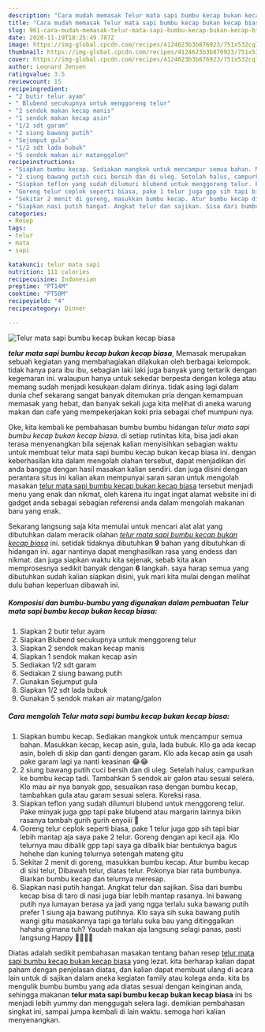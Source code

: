```yaml
---
description: "Cara mudah memasak Telur mata sapi bumbu kecap bukan kecap biasa Lezat"
title: "Cara mudah memasak Telur mata sapi bumbu kecap bukan kecap biasa Lezat"
slug: 961-cara-mudah-memasak-telur-mata-sapi-bumbu-kecap-bukan-kecap-biasa-lezat
date: 2020-11-19T18:25:49.787Z
image: https://img-global.cpcdn.com/recipes/4124623b3b876923/751x532cq70/telur-mata-sapi-bumbu-kecap-bukan-kecap-biasa-foto-resep-utama.jpg
thumbnail: https://img-global.cpcdn.com/recipes/4124623b3b876923/751x532cq70/telur-mata-sapi-bumbu-kecap-bukan-kecap-biasa-foto-resep-utama.jpg
cover: https://img-global.cpcdn.com/recipes/4124623b3b876923/751x532cq70/telur-mata-sapi-bumbu-kecap-bukan-kecap-biasa-foto-resep-utama.jpg
author: Leonard Jensen
ratingvalue: 3.5
reviewcount: 15
recipeingredient:
- "2 butir telur ayam"
- " Blubend secukupnya untuk menggoreng telur"
- "2 sendok makan kecap manis"
- "1 sendok makan kecap asin"
- "1/2 sdt garam"
- "2 siung bawang putih"
- "Sejumput gula"
- "1/2 sdt lada bubuk"
- "5 sendok makan air matanggalon"
recipeinstructions:
- "Siapkan bumbu kecap. Sediakan mangkok untuk mencampur semua bahan. Masukkan kecap, kecap asin, gula, lada bubuk. Klo ga ada kecap asin, boleh di skip dan ganti dengan garam. Klo ada kecap asin ga usah pake garam lagi ya nanti keasinan 😂😂"
- "2 siung bawang putih cuci bersih dan di uleg. Setelah halus, campurkan ke bumbu kecap tadi. Tambahkan 5 sendok air galon atau sesuai selera. Klo mau air nya banyak gpp, sesuaikan rasa dengan bumbu kecap, tambahkan gula atau garam sesuai selera. Koreksi rasa."
- "Siapkan teflon yang sudah dilumuri blubend untuk menggoreng telur. Pake minyak juga gpp tapi pake blubend atau margarin lainnya bikin rasanya tambah gurih gurih enyoiii 🤪"
- "Goreng telur ceplok seperti biasa, pake 1 telur juga gpp sih tapi biar lebih mantap aja saya pake 2 telur. Goreng dengan api kecil aja. Klo telurnya mau dibalik gpp tapi saya ga dibalik biar bentuknya bagus hehehe dan kuning telurnya setengah mateng gitu"
- "Sekitar 2 menit di goreng, masukkan bumbu kecap. Atur bumbu kecap di sisi telur, Dibawah telur, diatas telur. Pokonya biar rata bumbunya. Biarkan bumbu kecap dan telurnya meresap."
- "Siapkan nasi putih hangat. Angkat telur dan sajikan. Sisa dari bumbu kecap bisa di taro di nasi juga biar lebih mantap rasanya. Ini bawang putih nya lumayan berasa ya jadi yang ngga terlalu suka bawang putih prefer 1 siung aja bawang putihnya. Klo saya sih suka bawang putih wangi gitu masakannya tapi ga terlalu suka bau yang ditinggalkan hahaha gimana tuh? Yaudah makan aja langsung selagi panas, pasti langsung Happy 🤤🤤😋😋"
categories:
- Resep
tags:
- telur
- mata
- sapi

katakunci: telur mata sapi 
nutrition: 111 calories
recipecuisine: Indonesian
preptime: "PT14M"
cooktime: "PT50M"
recipeyield: "4"
recipecategory: Dinner

---
```



![Telur mata sapi bumbu kecap bukan kecap biasa](https://img-global.cpcdn.com/recipes/4124623b3b876923/751x532cq70/telur-mata-sapi-bumbu-kecap-bukan-kecap-biasa-foto-resep-utama.jpg)

<b><i>telur mata sapi bumbu kecap bukan kecap biasa</i></b>, Memasak merupakan sebuah kegiatan yang membahagiakan dilakukan oleh berbagai kelompok. tidak hanya para ibu ibu, sebagian laki laki juga banyak yang tertarik dengan kegemaran ini. walaupun hanya untuk sekedar berpesta dengan kolega atau memang sudah menjadi kesukaan dalam dirinya. tidak asing lagi dalam dunia chef sekarang sangat banyak ditemukan pria dengan kemampuan memasak yang hebat, dan banyak sekali juga kita melihat di aneka warung makan dan cafe yang mempekerjakan koki pria sebagai chef mumpuni nya.

Oke, kita kembali ke pembahasan bumbu bumbu hidangan <i>telur mata sapi bumbu kecap bukan kecap biasa</i>. di setiap rutinitas kita, bisa jadi akan terasa menyenangkan bila sejenak kalian menyisihkan sebagian waktu untuk membuat telur mata sapi bumbu kecap bukan kecap biasa ini. dengan keberhasilan kita dalam mengolah olahan tersebut, dapat menjadikan diri anda bangga dengan hasil masakan kalian sendiri. dan juga disini dengan perantara situs ini kalian akan mempunyai saran saran untuk mengolah masakan <u>telur mata sapi bumbu kecap bukan kecap biasa</u> tersebut menjadi menu yang enak dan nikmat, oleh karena itu ingat ingat alamat website ini di gadget anda sebagai sebagian referensi anda dalam mengolah makanan baru yang enak.




Sekarang langsung saja kita memulai untuk mencari alat alat yang dibutuhkan dalam meracik olahan <u><i>telur mata sapi bumbu kecap bukan kecap biasa</i></u> ini. setidak tidaknya dibutuhkan <b>9</b> bahan yang dibutuhkan di hidangan ini. agar nantinya dapat menghasilkan rasa yang endess dan nikmat. dan juga siapkan waktu kita sejenak, sebab kita akan memprosesnya sedikit banyak dengan <b>6</b> langkah. saya harap semua yang dibutuhkan sudah kalian siapkan disini, yuk mari kita mulai dengan melihat dulu bahan keperluan dibawah ini.

<!--inarticleads1-->

##### Komposisi dan bumbu-bumbu yang digunakan dalam pembuatan Telur mata sapi bumbu kecap bukan kecap biasa:

1. Siapkan 2 butir telur ayam
1. Siapkan  Blubend secukupnya untuk menggoreng telur
1. Siapkan 2 sendok makan kecap manis
1. Siapkan 1 sendok makan kecap asin
1. Sediakan 1/2 sdt garam
1. Sediakan 2 siung bawang putih
1. Gunakan Sejumput gula
1. Siapkan 1/2 sdt lada bubuk
1. Gunakan 5 sendok makan air matang/galon




<!--inarticleads2-->

##### Cara mengolah Telur mata sapi bumbu kecap bukan kecap biasa:

1. Siapkan bumbu kecap. Sediakan mangkok untuk mencampur semua bahan. Masukkan kecap, kecap asin, gula, lada bubuk. Klo ga ada kecap asin, boleh di skip dan ganti dengan garam. Klo ada kecap asin ga usah pake garam lagi ya nanti keasinan 😂😂
1. 2 siung bawang putih cuci bersih dan di uleg. Setelah halus, campurkan ke bumbu kecap tadi. Tambahkan 5 sendok air galon atau sesuai selera. Klo mau air nya banyak gpp, sesuaikan rasa dengan bumbu kecap, tambahkan gula atau garam sesuai selera. Koreksi rasa.
1. Siapkan teflon yang sudah dilumuri blubend untuk menggoreng telur. Pake minyak juga gpp tapi pake blubend atau margarin lainnya bikin rasanya tambah gurih gurih enyoiii 🤪
1. Goreng telur ceplok seperti biasa, pake 1 telur juga gpp sih tapi biar lebih mantap aja saya pake 2 telur. Goreng dengan api kecil aja. Klo telurnya mau dibalik gpp tapi saya ga dibalik biar bentuknya bagus hehehe dan kuning telurnya setengah mateng gitu
1. Sekitar 2 menit di goreng, masukkan bumbu kecap. Atur bumbu kecap di sisi telur, Dibawah telur, diatas telur. Pokonya biar rata bumbunya. Biarkan bumbu kecap dan telurnya meresap.
1. Siapkan nasi putih hangat. Angkat telur dan sajikan. Sisa dari bumbu kecap bisa di taro di nasi juga biar lebih mantap rasanya. Ini bawang putih nya lumayan berasa ya jadi yang ngga terlalu suka bawang putih prefer 1 siung aja bawang putihnya. Klo saya sih suka bawang putih wangi gitu masakannya tapi ga terlalu suka bau yang ditinggalkan hahaha gimana tuh? Yaudah makan aja langsung selagi panas, pasti langsung Happy 🤤🤤😋😋




Diatas adalah sedikit pembahasan masakan tentang bahan resep <u>telur mata sapi bumbu kecap bukan kecap biasa</u> yang lezat. kita berharap kalian dapat paham dengan penjelasan diatas, dan kalian dapat membuat ulang di acara lain untuk di sajikan dalam aneka kegiatan family atau kolega anda. kita bs mengulik bumbu bumbu yang ada diatas sesuai dengan keinginan anda, sehingga makanan <b>telur mata sapi bumbu kecap bukan kecap biasa</b> ini bs menjadi lebih yummy dan menggugah selera lagi. demikian pembahasan singkat ini, sampai jumpa kembali di lain waktu. semoga hari kalian menyenangkan.
